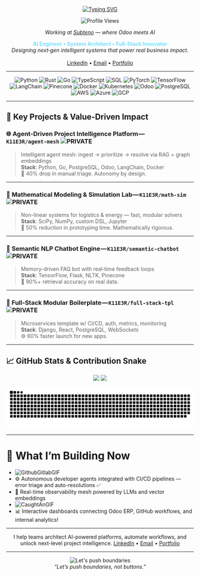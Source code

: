 <p align="center">
  <a href="https://github.com/K11E3R">
    <img src="https://readme-typing-svg.demolab.com?font=Fira+Code&weight=800&size=32&pause=1000&color=00F7E6&center=true&width=900&height=80&lines=Hey%2C+I'm+Yassine+Naanani+%F0%9F%8C%90;AI+Engineer+%E2%9A%96+Architect+of+Intelligent+Systems;Builder+of+Full-Stack+Platforms+%E2%9A%99;Code+Alchemist+%7C+Math+Modeler+%7C+Odoo+Wizard;RAG%2C+Agents%2C+LLMs%2C+and+Beyond+%F0%9F%9A%80;Let's+build+the+future+together+%F0%9F%9A%80" alt="Typing SVG"/>
  </a>
</p>

<p align="center">
  <img src="https://komarev.com/ghpvc/?username=K11E3R&style=flat-square&color=76E0FF" alt="Profile Views"/>
</p>

<p align="center"><em>Working at <a href="https://www.subteno.com/" target="_blank">Subteno</a> — where Odoo meets AI</em></p>

<p align="center">
  <strong style="color:#76E0FF;">AI Engineer • System Architect • Full‑Stack Innovator</strong><br>
  <em>Designing next‑gen intelligent systems that power real business impact.</em>
  <br>
  <br>
  <a href="https://www.linkedin.com/in/yassine-naanani-5332a7a0/" target="_blank" rel="noopener noreferrer">LinkedIn</a> • 
  <a href="mailto:prs.online.00@gmail.com" target="_blank" rel="noopener noreferrer">Email</a> • 
  <a href="http://k11e3r.github.io/" target="_blank" rel="noopener noreferrer">Portfolio</a>
</p>


---

<div align="center">

<!-- Languages -->
<img src="https://img.shields.io/badge/-Python-3776AB?logo=python&logoColor=white&style=for-the-badge&animation=glow" alt="Python"/>
<img src="https://img.shields.io/badge/-Rust-000000?logo=rust&logoColor=white&style=for-the-badge&animation=glow" alt="Rust"/>
<img src="https://img.shields.io/badge/-Go-00ADD8?logo=go&logoColor=white&style=for-the-badge&animation=glow" alt="Go"/>
<img src="https://img.shields.io/badge/-TypeScript-3178C6?logo=typescript&logoColor=white&style=for-the-badge&animation=glow" alt="TypeScript"/>
<img src="https://img.shields.io/badge/-SQL-4479A1?logo=postgresql&logoColor=white&style=for-the-badge&animation=glow" alt="SQL"/>

<!-- AI/ML -->
<img src="https://img.shields.io/badge/-PyTorch-EE4C2C?logo=pytorch&logoColor=white&style=for-the-badge&animation=glow" alt="PyTorch"/>
<img src="https://img.shields.io/badge/-TensorFlow-FF6F00?logo=tensorflow&logoColor=white&style=for-the-badge&animation=glow" alt="TensorFlow"/>
<img src="https://img.shields.io/badge/-LangChain-000000?logo=langchain&logoColor=white&style=for-the-badge&animation=glow" alt="LangChain"/>
<img src="https://img.shields.io/badge/-Pinecone-007AC2?logo=pinecone&logoColor=white&style=for-the-badge&animation=glow" alt="Pinecone"/>

<!-- Backend & DevOps -->
<img src="https://img.shields.io/badge/-Docker-2496ED?logo=docker&logoColor=white&style=for-the-badge&animation=glow" alt="Docker"/>
<img src="https://img.shields.io/badge/-Kubernetes-326CE5?logo=kubernetes&logoColor=white&style=for-the-badge&animation=glow" alt="Kubernetes"/>
<img src="https://img.shields.io/badge/-Odoo-7B3F00?logo=odoo&logoColor=white&style=for-the-badge&animation=glow" alt="Odoo"/>
<img src="https://img.shields.io/badge/-PostgreSQL-336791?logo=postgresql&logoColor=white&style=for-the-badge&animation=glow" alt="PostgreSQL"/>

<!-- Cloud -->
<img src="https://img.shields.io/badge/-AWS-232F3E?logo=amazon-aws&logoColor=white&style=for-the-badge&animation=glow" alt="AWS"/>
<img src="https://img.shields.io/badge/-Azure-0078D4?logo=microsoft-azure&logoColor=white&style=for-the-badge&animation=glow" alt="Azure"/>
<img src="https://img.shields.io/badge/-GCP-4285F4?logo=google-cloud&logoColor=white&style=for-the-badge&animation=glow" alt="GCP"/>

</div>


---

## 💼 Key Projects & Value‑Driven Impact

### 🌐 **Agent‑Driven Project Intelligence Platform** — `K11E3R/agent‑mesh` ![PRIVATE](https://img.shields.io/badge/-Private-ff006e?style=flat&logo=gitbook&logoColor=white)
> Intelligent agent mesh: ingest → prioritize → resolve via RAG + graph embeddings  
> **Stack**: Python, Go, PostgreSQL, Odoo, LangChain, Docker  
> 🚀 40% drop in manual triage. Autonomy by design.

---

### 🧠 **Mathematical Modeling & Simulation Lab** — `K11E3R/math‑sim` ![PRIVATE](https://img.shields.io/badge/-Private-ff006e?style=flat&logo=gitbook&logoColor=white)
> Non-linear systems for logistics & energy — fast, modular solvers  
> **Stack**: SciPy, NumPy, custom DSL, Jupyter  
> 🧮 50% reduction in prototyping time. Mathematically rigorous.

---

### 💬 **Semantic NLP Chatbot Engine** — `K11E3R/semantic‑chatbot` ![PRIVATE](https://img.shields.io/badge/-Private-ff006e?style=flat&logo=gitbook&logoColor=white)
> Memory-driven FAQ bot with real‑time feedback loops  
> **Stack**: TensorFlow, Flask, NLTK, Pinecone  
> 🧠 90%+ retrieval accuracy on real data.

---

### 🧱 **Full‑Stack Modular Boilerplate** — `K11E3R/full‑stack‑tpl` ![PRIVATE](https://img.shields.io/badge/-Private-ff006e?style=flat&logo=gitbook&logoColor=white)
> Microservices template w/ CI/CD, auth, metrics, monitoring  
> **Stack**: Django, React, PostgreSQL, WebSockets  
> ⚙️ 60% faster launch for new apps.

---

## 📈 GitHub Stats & Contribution Snake

<div align="center">
  <img src="https://github-readme-stats.vercel.app/api?username=K11E3R&show_icons=true&theme=tokyonight&rank_icon=github&hide_border=true"/>
  <img src="https://github-readme-stats.vercel.app/api/top-langs/?username=K11E3R&layout=compact&theme=tokyonight&hide=c,cpp&hide_border=true"/>
</div>

<p align="center">
  <img src="https://raw.githubusercontent.com/Platane/snk/output/github-contribution-grid-snake-dark.svg" alt="Snake animation" />
</p>

---

# 🧩 What I’m Building Now

- ![GithubGitlabGIF](https://github.com/user-attachments/assets/83e40f5f-7fa3-4830-a79d-4c597cb73a90)
- ⚙️ Autonomous developer agents integrated with CI/CD pipelines — error triage and auto-resolutions ✅
- 📡 Real-time observability mesh powered by LLMs and vector embeddings
- ![CaughtAnGIF](https://github.com/user-attachments/assets/82bb44c0-6209-42aa-9eaf-892da0be6079)
- 📊 Interactive dashboards connecting Odoo ERP, GitHub workflows, and internal analytics!

---

<p align="center">
  I help teams architect AI-powered platforms, automate workflows, and unlock next-level project intelligence.
  <a href="https://www.linkedin.com/in/yassine-naanani-5332a7a0/" target="_blank" rel="noopener noreferrer">LinkedIn</a> • 
  <a href="mailto:prs.online.00@gmail.com" target="_blank" rel="noopener noreferrer">Email</a> • 
  <a href="http://k11e3r.github.io/" target="_blank" rel="noopener noreferrer">Portfolio</a>
</p>


---

<p align="center">
  <img src="https://media.giphy.com/media/LnQjpWaON8nhr21vNW/giphy.gif" width="60" alt="Let's push boundaries"/>
  <br><em>“Let’s push boundaries, not buttons.”</em>
</p>

